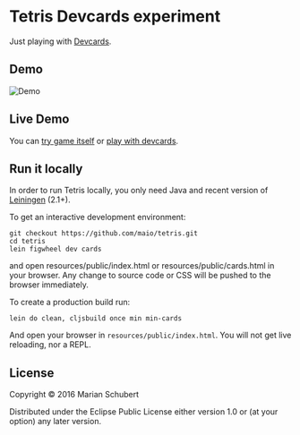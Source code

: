 # Tetris Devcards experiment

Just playing with [Devcards](https://github.com/bhauman/devcards).

## Demo

![Demo](https://raw.githubusercontent.com/maio/tetris/master/resources/demo.gif)

## Live Demo

You can [try game itself](https://maio.cz/tetris/index.html) or [play with devcards](https://maio.cz/tetris/cards.html).

## Run it locally

In order to run Tetris locally, you only need Java and recent version of [Leiningen](http://leiningen.org/) (2.1+).

To get an interactive development environment:

    git checkout https://github.com/maio/tetris.git
    cd tetris
    lein figwheel dev cards

and open resources/public/index.html or resources/public/cards.html in your browser. Any change to source code or CSS will be pushed to the browser immediately.

To create a production build run:

    lein do clean, cljsbuild once min min-cards

And open your browser in `resources/public/index.html`. You will not get live reloading, nor a REPL.

## License

Copyright © 2016 Marian Schubert

Distributed under the Eclipse Public License either version 1.0 or (at your option) any later version.
